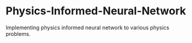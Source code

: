 # Physics-Informed-Neural-Network
Implementing physics informed neural network to various physics problems.
